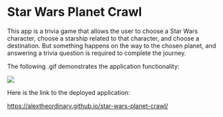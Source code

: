 # Star Wars Planet Crawl

This app is a trivia game that allows the user to choose a Star Wars character, choose a starship related to that character, and choose a destination. But something happens on the way to the chosen planet, and answering a trivia question is required to complete the journey.


The following .gif demonstrates the application functionality:

![](StarWarsPlanetCrawlApp.gif)

Here is the link to the deployed application:

https://alextheordinary.github.io/star-wars-planet-crawl/

